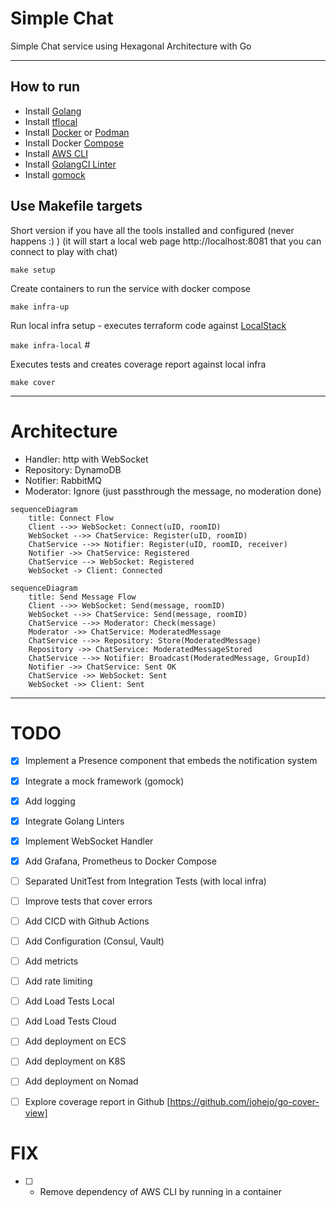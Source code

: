 # Simple Chat
Simple Chat service using Hexagonal Architecture with Go

---


## How to run 

- Install [Golang](https://go.dev/)
- Install [tflocal](https://github.com/localstack/terraform-local)
- Install [Docker](https://www.docker.com/products/docker-desktop/) or [Podman](https://podman.io/)
- Install Docker [Compose](https://github.com/docker/compose)
- Install [AWS CLI](https://aws.amazon.com/cli/)
- Install [GolangCI Linter](https://golangci-lint.run/usage/install/)
- Install [gomock](https://thedevelopercafe.com/articles/mocking-interfaces-in-go-with-gomock-670b1a640b00) 


## Use Makefile targets

Short version if you have all the tools installed and configured (never happens :) )
(it will start a local web page http://localhost:8081 that you can connect to play with chat)

`make setup`

Create containers to run the service with docker compose

`make infra-up`

Run local infra setup - executes terraform code against [LocalStack](https://github.com/localstack/localstack)

`make infra-local` #

Executes tests and creates coverage report against local infra

`make cover`

--- 
# Architecture 


- Handler: http with WebSocket
- Repository: DynamoDB
- Notifier: RabbitMQ
- Moderator: Ignore (just passthrough the message, no moderation done)


```mermaid
sequenceDiagram 
    title: Connect Flow
    Client -->> WebSocket: Connect(uID, roomID)
    WebSocket -->> ChatService: Register(uID, roomID)
    ChatService -->> Notifier: Register(uID, roomID, receiver)
    Notifier ->> ChatService: Registered 
    ChatService --> WebSocket: Registered
    WebSocket -> Client: Connected 

```


```mermaid
sequenceDiagram 
    title: Send Message Flow
    Client -->> WebSocket: Send(message, roomID)
    WebSocket -->> ChatService: Send(message, roomID)    
    ChatService -->> Moderator: Check(message)
    Moderator ->> ChatService: ModeratedMessage
    ChatService -->> Repository: Store(ModeratedMessage)
    Repository ->> ChatService: ModeratedMessageStored
    ChatService -->> Notifier: Broadcast(ModeratedMessage, GroupId)
    Notifier ->> ChatService: Sent OK
    ChatService ->> WebSocket: Sent
    WebSocket ->> Client: Sent
```

--- 


# TODO
 
- [x] Implement a Presence component that embeds the notification system
- [x] Integrate a mock framework (gomock)
- [x] Add logging 
- [x] Integrate Golang Linters
- [x] Implement WebSocket Handler 
- [x] Add Grafana, Prometheus to Docker Compose
- [ ] Separated UnitTest from Integration Tests (with local infra)
- [ ] Improve tests that cover errors
- [ ] Add CICD with Github Actions
- [ ] Add Configuration (Consul, Vault)
- [ ] Add metricts 
- [ ] Add rate limiting
- [ ] Add Load Tests Local
- [ ] Add Load Tests Cloud 
- [ ] Add deployment on ECS 
- [ ] Add deployment on K8S
- [ ] Add deployment on Nomad
- [ ] Explore coverage report in Github [https://github.com/johejo/go-cover-view]


# FIX

- [ ] - Remove dependency of AWS CLI by running in a container
